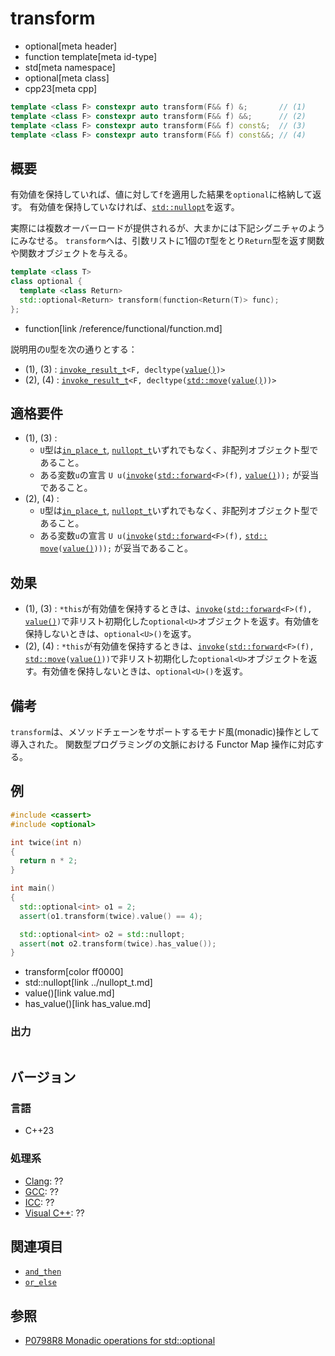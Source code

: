 # transform
* optional[meta header]
* function template[meta id-type]
* std[meta namespace]
* optional[meta class]
* cpp23[meta cpp]

```cpp
template <class F> constexpr auto transform(F&& f) &;       // (1)
template <class F> constexpr auto transform(F&& f) &&;      // (2)
template <class F> constexpr auto transform(F&& f) const&;  // (3)
template <class F> constexpr auto transform(F&& f) const&&; // (4)
```

## 概要
有効値を保持していれば、値に対して`f`を適用した結果を`optional`に格納して返す。
有効値を保持していなければ、[`std::nullopt`](../nullopt_t.md)を返す。

実際には複数オーバーロードが提供されるが、大まかには下記シグニチャのようにみなせる。
`transform`へは、引数リストに1個の`T`型をとり`Return`型を返す関数や関数オブジェクトを与える。

```cpp
template <class T>
class optional {
  template <class Return>
  std::optional<Return> transform(function<Return(T)> func);
};
```
* function[link /reference/functional/function.md]


説明用の`U`型を次の通りとする：

- (1), (3) : [`invoke_result_t`](/reference/type_traits/invoke_result.md)`<F, decltype(`[`value()`](value.md)`)>`
- (2), (4) : [`invoke_result_t`](/reference/type_traits/invoke_result.md)`<F, decltype(`[`std​::​move`](/reference/utility/move.md)`(`[`value()`](value.md)`))>`


## 適格要件
- (1), (3) :
    - `U`型は[`in_place_t`](/reference/utility/in_place_t.md), [`nullopt_t`](nullopt_t.md)いずれでもなく、非配列オブジェクト型であること。
    - ある変数`u`の宣言 `U u(`[`invoke`](/reference/functional/invoke.md)`(`[`std::forward`](/reference/utility/forward.md)`<F>(f),` [`value()`](value.md)`));` が妥当であること。
- (2), (4) :
    - `U`型は[`in_place_t`](/reference/utility/in_place_t.md), [`nullopt_t`](nullopt_t.md)いずれでもなく、非配列オブジェクト型であること。
    - ある変数`u`の宣言 `U u(`[`invoke`](/reference/functional/invoke.md)`(`[`std::forward`](/reference/utility/forward.md)`<F>(f),` [`std​::​move`](/reference/utility/move.md)`(`[`value()`](value.md)`)));` が妥当であること。


## 効果
- (1), (3) : `*this`が有効値を保持するときは、[`invoke`](/reference/functional/invoke.md)`(`[`std::forward`](/reference/utility/forward.md)`<F>(f),` [`value()`](value.md)`)`で非リスト初期化した`optional<U>`オブジェクトを返す。有効値を保持しないときは、`optional<U>()`を返す。
- (2), (4) : `*this`が有効値を保持するときは、[`invoke`](/reference/functional/invoke.md)`(`[`std::forward`](/reference/utility/forward.md)`<F>(f),` [`std​::​move`](/reference/utility/move.md)`(`[`value()`](value.md)`))`で非リスト初期化した`optional<U>`オブジェクトを返す。有効値を保持しないときは、`optional<U>()`を返す。


## 備考
`transform`は、メソッドチェーンをサポートするモナド風(monadic)操作として導入された。
関数型プログラミングの文脈における Functor Map 操作に対応する。


## 例
```cpp example
#include <cassert>
#include <optional>

int twice(int n)
{
  return n * 2;
}

int main()
{
  std::optional<int> o1 = 2;
  assert(o1.transform(twice).value() == 4);

  std::optional<int> o2 = std::nullopt;
  assert(not o2.transform(twice).has_value());
}
```
* transform[color ff0000]
* std::nullopt[link ../nullopt_t.md]
* value()[link value.md]
* has_value()[link has_value.md]


### 出力
```
```


## バージョン
### 言語
- C++23

### 処理系
- [Clang](/implementation.md#clang): ??
- [GCC](/implementation.md#gcc): ??
- [ICC](/implementation.md#icc): ??
- [Visual C++](/implementation.md#visual_cpp): ??


## 関連項目
- [`and_then`](and_then.md)
- [`or_else`](or_else.md)


## 参照
- [P0798R8 Monadic operations for std::optional](https://www.open-std.org/jtc1/sc22/wg21/docs/papers/2021/p0798r8.html)
